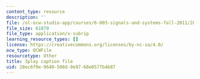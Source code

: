 ```yaml
---
content_type: resource
description: ''
file: /ol-ocw-studio-app/courses/6-003-signals-and-systems-fall-2011/28ec6f0e9640508d9e9768e0577b4b87_1El4znkRH0g.vtt
file_size: 61879
file_type: application/x-subrip
learning_resource_types: []
license: https://creativecommons.org/licenses/by-nc-sa/4.0/
ocw_type: OCWFile
resourcetype: Other
title: 3play caption file
uid: 28ec6f0e-9640-508d-9e97-68e0577b4b87
---
```

